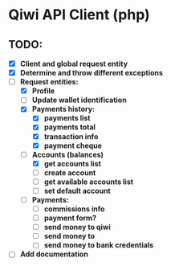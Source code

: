 # Qiwi API Client (php)

## TODO:
- [x] **Client and global request entity**
- [x] **Determine and throw different exceptions**
- [ ] **Request entities:**
  - [x] **Profile**
  - [ ] **Update wallet identification**
  - [x] **Payments history:**
    - [x] **payments list**
    - [x] **payments total**
    - [x] **transaction info**
    - [x] **payment cheque**
  - [ ] **Accounts (balances)**
    - [x] **get accounts list**
    - [ ] **create account**
    - [ ] **get available accounts list**
    - [ ] **set default account**
  - [ ] **Payments:**
    - [ ] **commissions info**
    - [ ] **payment form?**
    - [ ] **send money to qiwi**
    - [ ] **send money to**
    - [ ] **send money to bank credentials**
    
- [ ] **Add documentation**

